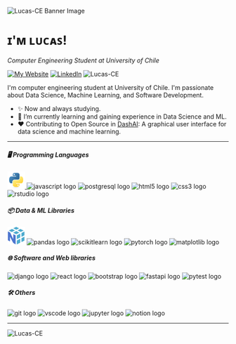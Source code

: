 <!--Banner-->
![Lucas-CE Banner Image](banner.png)

<!--Header Name-->
# ɪ'ᴍ ʟᴜᴄᴀꜱ!

*Computer Engineering Student at University of Chile*

<p>
  <a href="https://users.dcc.uchile.cl/~lcarrasc/" target="_blank"><img alt="My Website" src="https://img.shields.io/badge/My Website-9F2B68.svg?&style=for-the-badge"/></a>
  <a href="https://lucas-ce.github.io/" target="_blank"><img alt="LinkedIn" src="https://img.shields.io/badge/linkedin-%230077B5.svg?&style=for-the-badge&logo=linkedin&logoColor=white"/></a>
  <img src="https://komarev.com/ghpvc/?username=Lucas-CE&label=Profile%20views&color=770677&style=for-the-badge&logo=star" alt="Lucas-CE" style="padding-right:20px;" />
</p>

          
<p align="left">I'm computer engineering student at University of Chile. I'm passionate about Data Science, Machine Learning, and Software Development.</p>

- ✨ Now and always studying.
- 🌱 I’m currently learning and gaining experience in Data Science and ML.
- ❤ Contributing to Open Source in [DashAI](https://github.com/DashAISoftware/DashAI): A graphical user interface for data science and machine learning.

---

##### 🖥️ Programming Languages
<p>
  <a  margin="10" href="https://www.python.org" target="_blank"><img margin="10px" height="40" src="https://raw.githubusercontent.com/devicons/devicon/master/icons/python/python-original.svg" alt="python"/> </a>

  <img src="https://cdn.jsdelivr.net/gh/devicons/devicon/icons/javascript/javascript-original.svg" height="40" width="52" alt="javascript logo"  />

  <img src="https://cdn.jsdelivr.net/gh/devicons/devicon/icons/postgresql/postgresql-original.svg" height="40" width="52" alt="postgresql logo"  />

  <img src="https://cdn.jsdelivr.net/gh/devicons/devicon/icons/html5/html5-original.svg" height="40" width="52" alt="html5 logo"  />

  <img src="https://cdn.jsdelivr.net/gh/devicons/devicon/icons/css3/css3-original.svg" height="40" width="52" alt="css3 logo"  />

  <img src="https://cdn.jsdelivr.net/gh/devicons/devicon@latest/icons/rstudio/rstudio-original.svg" height="40" width="52" alt="rstudio logo"  />
</p>

##### 📦 Data & ML Libraries
<p>
  <img margin="10px" height="40" src="https://raw.githubusercontent.com/devicons/devicon/master/icons/numpy/numpy-original.svg" alt="numpy logo"  />

  <img src="https://cdn.jsdelivr.net/gh/devicons/devicon/icons/pandas/pandas-original.svg" height="40" width="52" alt="pandas logo"  />

  <img src="https://cdn.jsdelivr.net/gh/devicons/devicon/icons/scikitlearn/scikitlearn-original.svg" height="40" width="52" alt="scikitlearn logo"  />

  <img src="https://cdn.jsdelivr.net/gh/devicons/devicon/icons/pytorch/pytorch-original.svg" height="40" width="52" alt="pytorch logo"  />

  <img src="https://cdn.jsdelivr.net/gh/devicons/devicon/icons/matplotlib/matplotlib-original.svg" height="40" width="52" alt="matplotlib logo"  />

</p>

##### 🌐 Software and Web libraries
<p>
  <img src="https://cdn.jsdelivr.net/gh/devicons/devicon@latest/icons/django/django-plain.svg" height="40" width="52" alt="django logo"  />

  <img src="https://cdn.jsdelivr.net/gh/devicons/devicon@latest/icons/react/react-original.svg" height="40" width="52" alt="react logo"  />

  <img src="https://cdn.jsdelivr.net/gh/devicons/devicon@latest/icons/bootstrap/bootstrap-original.svg" height="40" width="52" alt="bootstrap logo"  />

  <img src="https://cdn.jsdelivr.net/gh/devicons/devicon/icons/fastapi/fastapi-original.svg" height="40" width="52" alt="fastapi logo"  />

  <img src="https://cdn.jsdelivr.net/gh/devicons/devicon@latest/icons/pytest/pytest-original-wordmark.svg" height="40" width="52" alt="pytest logo"  />
</p>

##### 🛠️ Others
<p>
  <img src="https://cdn.jsdelivr.net/gh/devicons/devicon/icons/git/git-original.svg" height="40" width="52" alt="git logo"  />

  <img src="https://cdn.jsdelivr.net/gh/devicons/devicon/icons/vscode/vscode-original.svg" height="40" width="52" alt="vscode logo"  />

  <img src="https://cdn.jsdelivr.net/gh/devicons/devicon/icons/jupyter/jupyter-original-wordmark.svg" height="40" width="52" alt="jupyter logo"  />

  <img src="https://cdn.jsdelivr.net/gh/devicons/devicon/icons/notion/notion-original.svg" height="40" width="52" alt="notion logo"  />
</p>

---

<p align="left">
  <img src="https://github-readme-stats.vercel.app/api?username=Lucas-CE&show_icons=true&theme=radical&count_private=true&include_all_commits=true" alt="Lucas-CE" />
</p>
